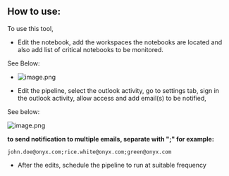 ## **How to use:** 
To use this tool,
- Edit the notebook, add the workspaces the notebooks are located and also add list of critical notebooks to be monitored.

See Below: 
- ![image.png](/.attachments/image-0b8166c2-807c-44cc-b417-3cf9380a0fd0.png)

- Edit the pipeline, select the outlook activity, go to settings tab, sign in the outlook activity, allow access and add email(s) to be notified, 

See below:

![image.png](/.attachments/image-3719f41f-8c0d-4e06-88d9-fbff5f30aa48.png)





**to send notification to multiple emails, separate with ";" for example:** 

`john.doe@onyx.com;rice.white@onyx.com;green@onyx.com`


- After the edits, schedule the pipeline to run at suitable frequency
